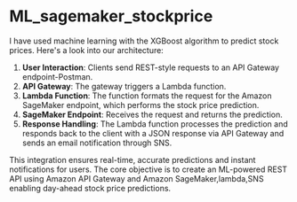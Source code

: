 # ML_sagemaker_stockprice
I have used machine learning with the XGBoost algorithm to predict stock prices. Here's a look into our architecture:

1. **User Interaction**: Clients send REST-style requests to an API Gateway endpoint-Postman.
2. **API Gateway**: The gateway triggers a Lambda function.
3. **Lambda Function**: The function formats the request for the Amazon SageMaker endpoint, which performs the stock price prediction.
4. **SageMaker Endpoint**: Receives the request and returns the prediction.
5. **Response Handling**: The Lambda function processes the prediction and responds back to the client with a JSON response via API Gateway and sends an email notification through SNS.

This integration ensures real-time, accurate predictions and instant notifications for users. The core objective is to create an ML-powered REST API using Amazon API Gateway and Amazon SageMaker,lambda,SNS enabling day-ahead stock price predictions.
